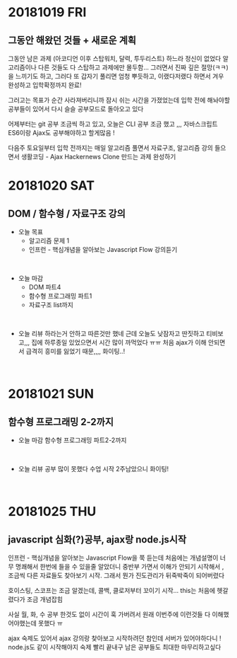 # 20181019 FRI
## 그동안 해왔던 것들 + 새로운 계획

그동안 남은 과제 (아코디언 이후 스탑워치, 달력, 투두리스트) 하느라 정신이 없었다 
알고리즘이나 다른 것들도 다 스탑하고 과제에만 몰두함...
그러면서 진짜 깊은 절망(ㅋㅋ)을 느끼기도 하고, 그러다 또 갑자기 풀리면 엄청 뿌듯하고, 
이랬다저랬다 하면서 겨우 완성하고 입학확정까지 완료! 

그러고는 목표가 순간 사라져버리니까 잠시 쉬는 시간을 가졌었는데 
입학 전에 해놔야할 공부들이 있어서 다시 슬슬 공부모드로 돌아오고 있다 

어제부터는 git 공부 조금씩 하고 있고,
오늘은 CLI 공부 조금 했고 ,,,
자바스크립트 ES6이랑 Ajax도 공부해야하고 할게많음 ! 

다음주 토요일부터 입학 전까지는 매일 알고리즘 풀면서 
자료구조, 알고리즘 강의 들으면서
생활코딩 - Ajax 
Hackernews Clone 만드는 과제 완성하기
<br />



# 20181020 SAT
## DOM / 함수형 / 자료구조 강의

- 오늘 목표
  - 알고리즘 문제 1 
  - 인프런 - 핵심개념을 알아보는 Javascript Flow 강의듣기
<br />

- 오늘 마감
  - DOM 파트4
  - 함수형 프로그래밍 파트1
  - 자료구조 list까지 
<br />

- 오늘 리뷰
하라는거 안하고 따른것만 했네 
근데 오늘도 낮잠자고 딴짓하고 티비보고,,, 집에 하루종일 있었으면서 시간 많이 까먹었다 ㅠㅠ
처음 ajax가 이해 안되면서 급격히 흥미를 잃었기 때문,,,,
화이팅..! 
<br />



# 20181021 SUN
## 함수형 프로그래밍 2-2까지

- 오늘 마감
함수형 프로그래밍 파트2-2까지 
<br />

- 오늘 리뷰
공부 많이 못했다 
수업 시작 2주남았으니 화이팅! 
<br />



# 20181025 THU
## javascript 심화(?)공부, ajax랑 node.js시작

인프런 - 핵심개념을 알아보는 Javascript Flow을 쭉 듣는데 
처음에는 개념설명이 너무 명쾌해서 한번에 들을 수 있을줄 알았더니 
중반부 가면서 이해가 안되기 시작해서 , 조금씩 다른 자료들도 찾아보기 시작.
그래서 뭔가 진도관리가 뒤죽박죽이 되어버렸다 

호이스팅, 스코프는 조금 알겠는데, 
콜백, 클로저부터 꼬이기 시작... this는 처음에 헷갈렸다가 조금 개념잡힘 

사실 월, 화, 수 공부 한것도 없이 시간이 훅 가버려서 
원래 이번주에 이런것들 다 이해했어야했는데 못했다 ㅠ 

ajax 숙제도 있어서 ajax 강의랑 찾아보고 시작하려던 참인데 
서버가 있어야하다니 ! node.js도 같이 시작해야지 
숙제 빨리 끝내구 남은 공부들도 최대한 마무리하고싶다 
